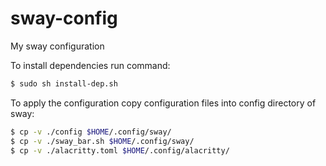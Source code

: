 # sway-config
My sway configuration

To install dependencies run command:
```bash
$ sudo sh install-dep.sh
```
To apply the configuration copy configuration files into config directory of sway:
```bash
$ cp -v ./config $HOME/.config/sway/
$ cp -v ./sway_bar.sh $HOME/.config/sway/
$ cp -v ./alacritty.toml $HOME/.config/alacritty/
``` 
